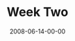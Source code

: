 ---
layout: message
category: message
series: "Pride"
title: "Week Two"
date: 2008-06-14-00-00
message_id: 502
notes-description: "Study notes for Pride (week two.)"
notes: "http://s3.amazonaws.com/crossroads-media/documents/SN_6-15-08.pdf"
notes-title: "Pride&#58; Week Two"
program: "http://s3.amazonaws.com/crossroads-media/documents/0614_15Program.pdf"
description: "Alli Patterson shares how pride has taken root in her live through performance, titles and a need to be recognized."
video: "http://s3.amazonaws.com/crossroads-media/messages/video/Pride2.mp4"
video-duration: "50:29"
yt-video-id: "fIwQjq2Cy6c"
video-image: "http://s3.amazonaws.com/crossroads-media/images/pride2-still.jpg"
sc-permalink-url: "http://soundcloud.com/crdschurch/pride-week-two"
audio: "http://s3.amazonaws.com/crossroads-media/messages/audio/Pride_02_06-16-08_Alli_Patterson_webaudio.mp3"
audio-duration: "48:15"
tag: 
 - pride
 - alli
 - work
 - moms
 - fathers
 - dads
 - tree
 - p-and-g
 - procter
 - patterson
explicit: false
---